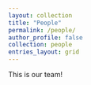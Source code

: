 ```yaml
---
layout: collection
title: "People"
permalink: /people/
author_profile: false
collection: people
entries_layout: grid
---
```


This is our team!

<!-- {% if page.galleries %}{% include image-gallery-index.html %}{% endif %} -->